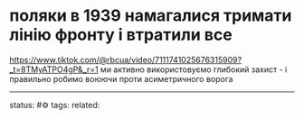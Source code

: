 # поляки в 1939 намагалися тримати лінію фронту і втратили все
https://www.tiktok.com/@rbcua/video/7111741025676315909?_t=8TMyATPO4gP&_r=1
ми активно використовуємо глибокий захист - і правильно робимо воюючи проти асиметричного ворога

---
status: #⚙️ 
tags: 
related: 
